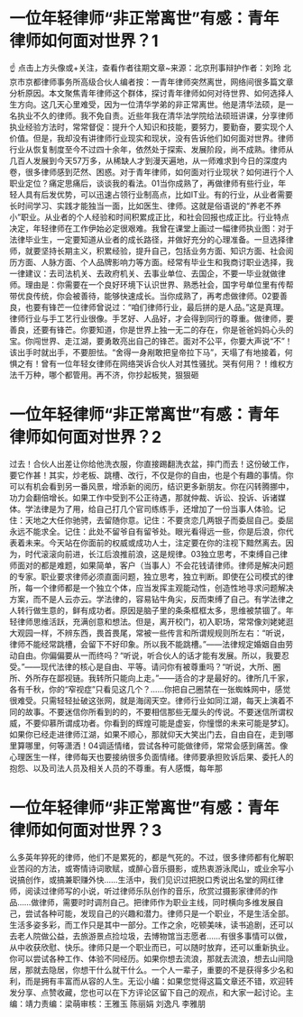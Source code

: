 # 一位年轻律师“非正常离世”有感：青年律师如何面对世界？1

☝ 点击上方头像或+关注，查看作者往期文章~来源：北京刑事辩护作者：刘玲 北京市京都律师事务所高级合伙人编者按：一青年律师突然离世，网络间很多篇文章分析原因。本文聚焦青年律师这个群体，探讨青年律师如何对待世界、如何选择人生方向。这几天心里难受，因为一位清华学弟的非正常离世。他是清华法硕，是一名执业不久的律师。我不免自责。近些年我在清华法学院给法硕班讲课，分享律师执业经验方法时，常常督促：提升个人知识和技能，要努力，要勤奋，要实现个人价值。但是，我却没有讲律师行业现实和现状，没有告诉他们如何面对世界。律师行业从恢复制度至今不过四十余年，依然处于探索、发展阶段，尚不成熟。律师从几百人发展到今天57万多，从稀缺人才到漫天遍地，从一师难求到今日的深度内卷，很多律师感到茫然、困惑。对于青年律师，如何面对行业现状？如何进行个人职业定位？痛定思痛后，谈谈我的看法。01当你成熟了，再做律师有些行业，年轻人具有后发优势，可以迅速占领行业制高点，比如IT业。有的行业，从业者需要长时间学习、实践才能独当一面，比如医生、律师。这就是俗语说的“养老不养小”职业。从业者的个人经验和时间积累成正比，和社会回报也成正比。行业特点决定，年轻律师在工作伊始必定很艰难。我曾在课堂上画过一幅律师执业图：对于法律毕业生，一定要知道从业者的成长路径，并做好充分的心理准备。一旦选择律师，就要坚持长期主义，积累经验，提升自己，包括业务方面、知识方面、社会阅历方面、人脉方面、个人品牌影响力等方面。经常有毕业生和我商讨职业选择，我一律建议：去司法机关、去政府机关、去事业单位、去国企，不要一毕业就做律师。理由是：你需要在一个良好环境下认识世界、熟悉社会，国字号单位里有传帮带优良传统，你会被善待，能够快速成长。当你成熟了，再考虑做律师。02要善良，也要有锋芒一位律师曾说过：“咱们律师行业，最后拼的是人品。”这是真理。律师行业与手工艺行业很像。手艺好、人品好，才会得到同行的尊重。做律师，要善良，还要有锋芒。你要知道，你是世界上独一无二的存在，你是爸爸妈妈心头的宝。你闯世界、走江湖，要勇敢亮出自己的锋芒。面对不公平，你要大声说“不”！该出手时就出手，不要胆怯。“舍得一身剐敢把皇帝拉下马”，天塌了有地接着，何惧之有！曾有一位年轻女律师在网络哭诉合伙人对其性骚扰。哭有何用？！维权方法千万种，哪个都管用。再不济，你抄起板凳，狠狠砸

# 一位年轻律师“非正常离世”有感：青年律师如何面对世界？2

过去！合伙人出差让你给他洗衣服，你直接踢翻洗衣盆，摔门而去！这份破工作，要它作甚！其实，炒老板、跳槽、改行，不仅是你的自由，也是个有趣的事情。你可以有机会看到另一番风景，增添新的阅历，结识更多新朋友。你在闪转腾挪中，功力会翻倍增长。如果工作中受到不公正待遇，那就仲裁、诉讼、投诉、诉诸媒体。学法律是为了用，给自己打几个官司练练手，还增加了一份当事人体验。记住：天地之大任你驰骋，去留随你意。记住：不要贪恋几两银子而委屈自己。委屈永远不能求全。记住：此处不留爷自有留爷处。眼光看得远一些，你是后浪，你代表着未来。今天站在你面前的权威或成功人士，注定要在你的注视下黯然离去。因为，时代滚滚向前进，长江后浪推前浪，这是规律。03独立思考，不束缚自己律师面对的都是难题，如果简单，客户（当事人）不会花钱请律师。律师是解决问题的专家。职业要求律师必须直面问题，独立思考，独立判断。即使在公司模式的律所，每一个律师都是一个独立个体，应当发挥主观能动性，创造性地寻求问题解决方案，而不是人云亦云。学法律的，容易钻牛角尖，反而束缚了自己。有学法律之人转行做生意的，鲜有成功者。原因是脑子里的条条框框太多，思维被禁锢了。年轻律师思维活跃，充满创意和想法。但是，离开校门，初入职场，常常像刘姥姥逛大观园一样，不辨东西，畏首畏尾，常被一些传言和所谓规规则所左右：“听说，律师不能经常跳槽，会留下不好印象。所以我不能跳槽。”——法律规定婚姻自由劳动自由。你偏偏要从一而终吗？“听说，听合伙人的话才能有发展。所以，我要忍受。”——现代法律的核心是自由、平等。请问你有被尊重吗？“听说，大所、圈所、外所存在鄙视链。我转所只能向上走。”——适合的才是最好的。律所几千家，各有千秋，你的“窄视症”只看见这几个？……你把自己圈禁在一张蜘蛛网中，感觉很难受。只需轻轻扯破这张网，就是海阔天空。律师行业如同江湖，每天上演着不同的故事。不要迷信你所看到的的，不要相信那些无厘头的传说。不要迷信所谓权威，不要仰慕所谓成功者。你看到的辉煌可能是虚妄，你憧憬的未来可能是梦幻。如果你已经走进律师江湖，如果不顺心，那就仰天大笑出门去，自由自在，走到哪里算哪里，何等潇洒！04调适情绪，尝试各种可能做律师，常常会感到痛苦。像心理医生一样，律师每天也要接纳很多负面情绪。律师要承担败诉后果、委托人的抱怨、以及司法人员及相关人员的不尊重。有人感慨，每年那

# 一位年轻律师“非正常离世”有感：青年律师如何面对世界？3

么多英年猝死的律师，他们不是累死的，都是气死的。不过，很多律师都有化解职业苦闷的方法，或寄情诗词歌赋，或醉心音乐摄影，或热衷游泳爬山，或业余写小说搞创作，或搞兼职赚外快……生活中，我们见识过把脱口秀说出名堂的网红律师，阅读过律师写的小说，听过律师乐队创作的音乐，欣赏过摄影家律师的作品……做律师，需要时时调剂自己。把律师作为职业主线，同时横向多维发展自己，尝试各种可能，发现自己的兴趣和潜力。律师只是一个职业，不是生活全部。生活多姿多彩，而工作只是其中一部分。工作之余，吃顿美味，读书追剧，还可以去老人院做公益，去旅游景点捡垃圾，去博物馆当志愿者……有很多事情可以做，从中收获欣慰、快乐。律师只是一个职业而已，可以随时放弃，还可以重新执业。你可以尝试各种工作、体验不同经历。如果你想去流浪，那就去流浪，想去山间隐居，那就去隐居，你想干什么就干什么。一个人一辈子，重要的不是获得多少名和利，而是拥有丰富而从容的人生。无讼小编：如果您觉得这篇文章还不错，欢迎转发分享、点赞收藏，您也可以在下方评论区留下自己的观点，和大家一起讨论。主编：靖力责编：梁萌审核：王雅玉 陈丽娟 刘逸凡 李雅朋


